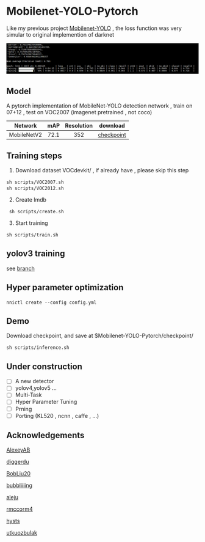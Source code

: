 # Mobilenet-YOLO-Pytorch

Like my previous project [Mobilenet-YOLO](https://github.com/eric612/MobileNet-YOLO) , the loss function was very simular to original implemention of darknet

![training process](/images/show.gif)

## Model

A pytorch implementation of MobileNet-YOLO detection network , train on 07+12 , test on VOC2007 (imagenet pretrained , not coco)

Network|mAP|Resolution|download|
:---:|:---:|:---:|:---:|
MobileNetV2|72.1|352|[checkpoint](https://drive.google.com/drive/folders/11iNLZA5sOZP2tiTQB6pz6TAA2u5xyYCa?usp=sharing)|


## Training steps

1. Download dataset VOCdevkit/ , if already have , please skip this step
```
sh scripts/VOC2007.sh
sh scripts/VOC2012.sh
``` 
2. Create lmdb
```
 sh scripts/create.sh 
``` 
3. Start training
```
sh scripts/train.sh 
```  
## yolov3 training 

see [branch](https://github.com/eric612/Mobilenet-YOLO-Pytorch/tree/yolov3)

## Hyper parameter optimization 

```
nnictl create --config config.yml
```

## Demo

Download  checkpoint, and save at $Mobilenet-YOLO-Pytorch/checkpoint/

```
sh scripts/inference.sh 
``` 

## Under construction

- [ ] A new detector
- [ ] yolov4,yolov5 ...
- [ ] Multi-Task 
- [ ] Hyper Parameter Tuning
- [ ] Prning 
- [ ] Porting (KL520 , ncnn , caffe , ...)

## Acknowledgements

[AlexeyAB](https://github.com/AlexeyAB/darknet)

[diggerdu](https://github.com/diggerdu/Generalized-Intersection-over-Union)

[BobLiu20](https://github.com/BobLiu20/YOLOv3_PyTorch)

[bubbliiiing](https://github.com/bubbliiiing/yolov4-tiny-pytorch)

[aleju](https://github.com/aleju/imgaug)

[rmccorm4](https://github.com/rmccorm4/PyTorch-LMDB)

[hysts](https://github.com/hysts/pytorch_image_classification)

[utkuozbulak](https://github.com/utkuozbulak/pytorch-custom-dataset-examples)
